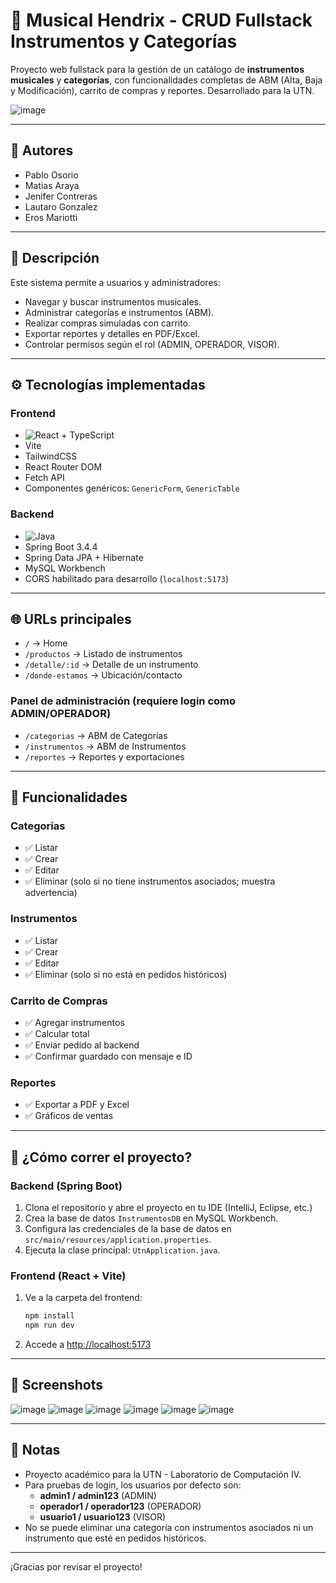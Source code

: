 # 🎸 Musical Hendrix - CRUD Fullstack Instrumentos y Categorías

Proyecto web fullstack para la gestión de un catálogo de **instrumentos musicales** y **categorías**, con funcionalidades completas de ABM (Alta, Baja y Modificación), carrito de compras y reportes. Desarrollado para la UTN.

![image](https://github.com/user-attachments/assets/2b2b75b4-f482-402c-ac0b-58efdfe78f51)


---

## 👥 Autores

- Pablo Osorio
- Matias Araya
- Jenifer Contreras
- Lautaro Gonzalez
- Eros Mariotti

---

## 📝 Descripción

Este sistema permite a usuarios y administradores:
- Navegar y buscar instrumentos musicales.
- Administrar categorías e instrumentos (ABM).
- Realizar compras simuladas con carrito.
- Exportar reportes y detalles en PDF/Excel.
- Controlar permisos según el rol (ADMIN, OPERADOR, VISOR).

---

## ⚙️ Tecnologías implementadas

### Frontend
- ![React](https://img.shields.io/badge/React-18-blue?logo=react) + TypeScript
- Vite
- TailwindCSS
- React Router DOM
- Fetch API
- Componentes genéricos: `GenericForm`, `GenericTable`

### Backend
- ![Java](https://img.shields.io/badge/Java-21-red?logo=java)
- Spring Boot 3.4.4
- Spring Data JPA + Hibernate
- MySQL Workbench
- CORS habilitado para desarrollo (`localhost:5173`)

---

## 🌐 URLs principales

- `/` → Home
- `/productos` → Listado de instrumentos
- `/detalle/:id` → Detalle de un instrumento
- `/donde-estamos` → Ubicación/contacto

### Panel de administración (requiere login como ADMIN/OPERADOR)
- `/categorias` → ABM de Categorías
- `/instrumentos` → ABM de Instrumentos
- `/reportes` → Reportes y exportaciones

---

## 🔄 Funcionalidades

### Categorías
- ✅ Listar
- ✅ Crear
- ✅ Editar
- ✅ Eliminar (solo si no tiene instrumentos asociados; muestra advertencia)

### Instrumentos
- ✅ Listar
- ✅ Crear
- ✅ Editar
- ✅ Eliminar (solo si no está en pedidos históricos)

### Carrito de Compras
- ✅ Agregar instrumentos
- ✅ Calcular total
- ✅ Enviar pedido al backend
- ✅ Confirmar guardado con mensaje e ID

### Reportes
- ✅ Exportar a PDF y Excel
- ✅ Gráficos de ventas

---

## 🚀 ¿Cómo correr el proyecto?

### Backend (Spring Boot)
1. Clona el repositorio y abre el proyecto en tu IDE (IntelliJ, Eclipse, etc.)
2. Crea la base de datos `InstrumentosDB` en MySQL Workbench.
3. Configura las credenciales de la base de datos en `src/main/resources/application.properties`.
4. Ejecuta la clase principal: `UtnApplication.java`.

### Frontend (React + Vite)
1. Ve a la carpeta del frontend:
   ```bash
   npm install
   npm run dev
   ```
2. Accede a [http://localhost:5173](http://localhost:5173)

---

## 📸 Screenshots

![image](https://github.com/user-attachments/assets/9b34b662-1c90-4468-9307-3bd7779e67e5)
![image](https://github.com/user-attachments/assets/8f4ab754-45b7-4dff-994f-f2ef2c1cf61e)
![image](https://github.com/user-attachments/assets/8abe0860-6aba-41e3-b1ff-fc7c2ce29b24)
![image](https://github.com/user-attachments/assets/7cc32b35-a348-45a9-afba-0ec5fb37c34e)
![image](https://github.com/user-attachments/assets/0d36757b-8021-4bca-b8b3-d1cb33805367)
![image](https://github.com/user-attachments/assets/a257d78b-92b6-4987-adbc-ae20282c5f83)





---

## 📝 Notas

- Proyecto académico para la UTN - Laboratorio de Computación IV.
- Para pruebas de login, los usuarios por defecto son:
  - **admin1 / admin123** (ADMIN)
  - **operador1 / operador123** (OPERADOR)
  - **usuario1 / usuario123** (VISOR)
- No se puede eliminar una categoría con instrumentos asociados ni un instrumento que esté en pedidos históricos.

---

¡Gracias por revisar el proyecto!  
